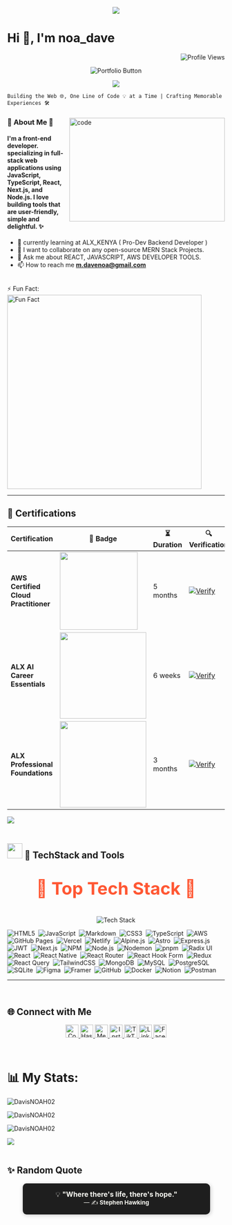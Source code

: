 <p align="center">
  <img src="https://capsule-render.vercel.app/api?type=speech&height=40&color=gradient&section=header&fontAlign=20&fontAlignY=44&descAlign=22&descAlignY=26&reversal=true&fontSize=30&textBg=false&fontColor=21a01b&animation=twinkling&rotate=-3&strokeWidth=7&descSize=0" />
</p>



<h1>Hi 👋, I'm  noa_dave</h1>
<p align="right"> 
 <img src="https://komarev.com/ghpvc/?username=noa-dave&style=flat-square&color=blueviolet" alt="Profile Views"/>
</p>

<p align="center">
  <a href="https://noa-dave.vercel.app/" target="blank" style="text-decoration: none;">
    <img src="https://img.shields.io/badge/🚀%20Visit%20My%20Portfolio-000000?style=for-the-badge&logo=firefox&logoColor=white&labelColor=8E2DE2&color=4A00E0" alt="Portfolio Button"/>
  </a>
</p>

<p align="center">
  <img src="https://readme-typing-svg.herokuapp.com?lines=A+Fullstack+Web+Dev+In+Progress;Cloud,+Backend,+AI+Fanboy!&center=true&width=500&height=50&color=7B6BFF&vCenter=true&size=24" />
</p>


 ``Building the Web 🌐, One Line of Code 💡 at a Time | Crafting Memorable Experiences 🛠️``

<img align="right" alt="code"  src="https://user-images.githubusercontent.com/74038190/212749447-bfb7e725-6987-49d9-ae85-2015e3e7cc41.gif" width="360" height= "240" />

<be>

<h3>  💫 <b>About Me </b> 👤 </h3>
<h4> I'm a front-end developer. specializing in full-stack web applications using JavaScript, TypeScript, React, Next.js, and Node.js. I love building tools that are user-friendly, simple and delightful. ✨</h4>

- 🌱  currently learning at ALX_KENYA ( Pro-Dev Backend Developer )
- 👯 I want to collaborate on any open-source MERN Stack Projects.
- 💬 Ask me about REACT, JAVASCRIPT, AWS DEVELOPER TOOLS.
- 📫 How to reach me **m.davenoa@gmail.com**
<br>
  ⚡ Fun Fact: 
<img src="https://img.shields.io/badge/Fun%20Fact-Dark%20Mode%20isn't%20a%20feature%3B%20it's%20a%20lifestyle-blue?style=for-the-badge" alt="Fun Fact" width="450"/>
<be>

<hr/>

## 🌟 Certifications

| Certification | 🏅 Badge | ⏳ Duration | 🔍 Verification |
|--------------|---------|------------|----------------|
| **AWS Certified Cloud Practitioner** | <img src="https://github.com/user-attachments/assets/7c9b0e68-4a30-4397-8958-1b76bd4ea046" width="180"> | 5 months | [![Verify](https://img.shields.io/badge/Verify%20Now-%E2%9C%85-neonblue?style=for-the-badge&logo=blockchaindotcom)](https://www.credly.com/badges/d92bbcc0-9575-47b5-bc25-ccfceb2fc494/linked_in_profile) |
| **ALX AI Career Essentials** | <img src="https://github.com/user-attachments/assets/33476b21-a3ea-4e9c-b178-b98efc3f3a2a" width="200"> | 6 weeks | [![Verify](https://img.shields.io/badge/Verify%20Now-%E2%9C%85-neonblue?style=for-the-badge&logo=blockchaindotcom)](https://intranet.alxswe.com/certificates/R82sr3ehnG) |
| **ALX Professional Foundations** | <img src="https://github.com/user-attachments/assets/11135dbb-e1d7-498f-8504-1ae5980ebc6d" width="200"> | 3 months | [![Verify](https://img.shields.io/badge/Verify%20Now-%E2%9C%85-neonblue?style=for-the-badge&logo=blockchaindotcom)](https://intranet.alxswe.com/certificates/YM256BJf8e) |


<img src="https://user-images.githubusercontent.com/73097560/115834477-dbab4500-a447-11eb-908a-139a6edaec5c.gif"><br><br>

<h2><img src="https://media2.giphy.com/media/QssGEmpkyEOhBCb7e1/giphy.gif?cid=ecf05e47a0n3gi1bfqntqmob8g9aid1oyj2wr3ds3mg700bl&rid=giphy.gif" width="35"> 🚀 TechStack and Tools</h2>

<p align="center" style="font-size: 40px; font-weight: bold; color: #FF5733;">
  🌟 <strong>Top Tech Stack</strong> 🌟
</p>
<p align="center">
  <img src="https://readme-typing-svg.herokuapp.com?color=FF5733&size=32&center=true&vCenter=true&width=400&height=50&lines=JS%2C+React%2C+Node.js" alt="Tech Stack" />
</p>

![HTML5](https://img.shields.io/badge/HTML5-%23E34F26.svg?style=for-the-badge&logo=html5&logoColor=white)&nbsp;
![JavaScript](https://img.shields.io/badge/JavaScript-%23F7DF1E.svg?style=for-the-badge&logo=javascript&logoColor=black)&nbsp;
![Markdown](https://img.shields.io/badge/Markdown-%23000000.svg?style=for-the-badge&logo=markdown&logoColor=white)&nbsp;
![CSS3](https://img.shields.io/badge/CSS3-%231572B6.svg?style=for-the-badge&logo=css3&logoColor=white)&nbsp;
![TypeScript](https://img.shields.io/badge/TypeScript-%23007ACC.svg?style=for-the-badge&logo=typescript&logoColor=white)&nbsp;
![AWS](https://img.shields.io/badge/AWS-%23FF9900.svg?style=for-the-badge&logo=amazonaws&logoColor=white)&nbsp;
![GitHub Pages](https://img.shields.io/badge/GitHub%20Pages-222222?style=for-the-badge&logo=github&logoColor=white)&nbsp;
![Vercel](https://img.shields.io/badge/Vercel-000000?style=for-the-badge&logo=vercel&logoColor=white)&nbsp;
![Netlify](https://img.shields.io/badge/Netlify-00C7B7?style=for-the-badge&logo=netlify&logoColor=white)&nbsp;
![Alpine.js](https://img.shields.io/badge/Alpine.js-8BC0D0?style=for-the-badge&logo=alpinelinux&logoColor=white)&nbsp;
![Astro](https://img.shields.io/badge/Astro-000000?style=for-the-badge&logo=astro&logoColor=white)&nbsp;
![Express.js](https://img.shields.io/badge/Express.js-404D59?style=for-the-badge)&nbsp;
![JWT](https://img.shields.io/badge/JWT-000000?style=for-the-badge&logo=JSON%20web%20tokens&logoColor=white)&nbsp;
![Next.js](https://img.shields.io/badge/Next.js-000000?style=for-the-badge&logo=next.js&logoColor=white)&nbsp;
![NPM](https://img.shields.io/badge/NPM-CB3837?style=for-the-badge&logo=npm&logoColor=white)&nbsp;
![Node.js](https://img.shields.io/badge/Node.js-339933?style=for-the-badge&logo=nodedotjs&logoColor=white)&nbsp;
![Nodemon](https://img.shields.io/badge/Nodemon-76D04B?style=for-the-badge&logo=nodemon&logoColor=white)&nbsp;
![pnpm](https://img.shields.io/badge/pnpm-F69220?style=for-the-badge&logo=pnpm&logoColor=white)&nbsp;
![Radix UI](https://img.shields.io/badge/Radix%20UI-000000?style=for-the-badge)&nbsp;
![React](https://img.shields.io/badge/React-61DAFB?style=for-the-badge&logo=react&logoColor=black)&nbsp;
![React Native](https://img.shields.io/badge/React%20Native-20232A?style=for-the-badge&logo=react&logoColor=61DAFB)&nbsp;
![React Router](https://img.shields.io/badge/React%20Router-CA4245?style=for-the-badge&logo=react-router&logoColor=white)&nbsp;
![React Hook Form](https://img.shields.io/badge/React%20Hook%20Form-EC5990?style=for-the-badge&logo=reacthookform&logoColor=white)&nbsp;
![Redux](https://img.shields.io/badge/Redux-764ABC?style=for-the-badge&logo=redux&logoColor=white)&nbsp;
![React Query](https://img.shields.io/badge/React%20Query-FF4154?style=for-the-badge&logo=reactquery&logoColor=white)&nbsp;
![TailwindCSS](https://img.shields.io/badge/TailwindCSS-06B6D4?style=for-the-badge&logo=tailwindcss&logoColor=white)&nbsp;
![MongoDB](https://img.shields.io/badge/MongoDB-47A248?style=for-the-badge&logo=mongodb&logoColor=white)&nbsp;
![MySQL](https://img.shields.io/badge/MySQL-4479A1?style=for-the-badge&logo=mysql&logoColor=white)&nbsp;
![PostgreSQL](https://img.shields.io/badge/PostgreSQL-4169E1?style=for-the-badge&logo=postgresql&logoColor=white)&nbsp;
![SQLite](https://img.shields.io/badge/SQLite-003B57?style=for-the-badge&logo=sqlite&logoColor=white)&nbsp;
![Figma](https://img.shields.io/badge/Figma-F24E1E?style=for-the-badge&logo=figma&logoColor=white)&nbsp;
![Framer](https://img.shields.io/badge/Framer-0055FF?style=for-the-badge&logo=framer&logoColor=white)&nbsp;
![GitHub](https://img.shields.io/badge/GitHub-181717?style=for-the-badge&logo=github&logoColor=white)&nbsp;
![Docker](https://img.shields.io/badge/Docker-2496ED?style=for-the-badge&logo=docker&logoColor=white)&nbsp;
![Notion](https://img.shields.io/badge/Notion-000000?style=for-the-badge&logo=notion&logoColor=white)&nbsp;
![Postman](https://img.shields.io/badge/Postman-FF6C37?style=for-the-badge&logo=postman&logoColor=white)

 

<hr/>
<br>
<h2>
  🌐 Connect with Me
</h2>


<p align="center">
  <a href="https://codepen.io/Noah-Munene" title="CodePen">
    <img alt="CodePen" src="https://img.shields.io/badge/CodePen-000000?style=for-the-badge&logo=codepen&logoColor=white" height="30"/>
  </a>
  <a href="https://noadave.hashnode.dev/" title="Hashnode">
    <img alt="Hashnode" src="https://img.shields.io/badge/Hashnode-2962FF?style=for-the-badge&logo=hashnode&logoColor=white" height="30"/>
  </a>
  <a href="https://medium.com/@noahdavemunene" title="Medium">
    <img alt="Medium" src="https://img.shields.io/badge/Medium-12100E?style=for-the-badge&logo=medium&logoColor=white" height="30"/>
  </a>
  <a href="https://www.instagram.com/t3ch.savvy/" title="Instagram">
    <img alt="Instagram" src="https://img.shields.io/badge/Instagram-E4405F?style=for-the-badge&logo=instagram&logoColor=white" height="30"/>
  </a>
  <a href="https://www.tiktok.com/@_noa.dave_" title="TikTok">
    <img alt="TikTok" src="https://img.shields.io/badge/TikTok-000000?style=for-the-badge&logo=tiktok&logoColor=white" height="30"/>
  </a>
  <a href="https://www.linkedin.com/in/noa-dave-36567b356/" title="LinkedIn">
    <img alt="LinkedIn" src="https://img.shields.io/badge/LinkedIn-0077B5?style=for-the-badge&logo=linkedin&logoColor=white" height="30"/>
  </a>
  <a href="https://www.facebook.com/noahdave254" title="Facebook">
  <img alt="Facebook" src="https://img.shields.io/badge/Facebook-1877F2?style=for-the-badge&logo=facebook&logoColor=white" height="30"/>
</a>

</p>
<br>

# 📊 My Stats:
 <p><img align="center" src="https://github-readme-stats.vercel.app/api?username=DavisNOAH02&show_icons=true&locale=en" alt="DavisNOAH02" /></p>
 <p><img align="center" src="https://github-readme-streak-stats.herokuapp.com/?user=DavisNOAH02&" alt="DavisNOAH02" /></p>
 <p><img src="https://github-readme-stats.vercel.app/api/top-langs?username=DavisNOAH02&show_icons=true&locale=en&layout=compact" alt="DavisNOAH02" /></p>

   <img src="https://user-images.githubusercontent.com/73097560/115834477-dbab4500-a447-11eb-908a-139a6edaec5c.gif"><br><br>
   
## ✨ Random Quote

<div align="center">

  <blockquote style="background-color:#1e1e1e; color:#f8f8f2; padding:15px; border-radius:10px; font-size:16px; width:80%; margin:auto; box-shadow: 2px 2px 10px rgba(0,0,0,0.2);">
    💡 <strong>"Where there's life, there's hope."</strong>
    <br>
    <sub>— ✍️ <strong>Stephen Hawking</strong></sub>
  </blockquote>

</div>
